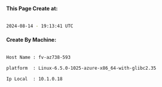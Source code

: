 
   
#### This Page Create at:

```bash

2024-08-14 - 19:13:41 UTC

```

#### Create By Machine:

```bash

Host Name : fv-az738-593

platform  : Linux-6.5.0-1025-azure-x86_64-with-glibc2.35

Ip Local  : 10.1.0.18

```

